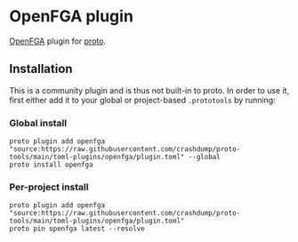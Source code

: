 # OpenFGA plugin

[OpenFGA](https://openfga.dev) plugin for [proto](https://github.com/moonrepo/proto).

## Installation

This is a community plugin and is thus not built-in to proto. In order to use it, first either add it to your global or project-based `.prototools` by running:

### Global install

```shell
proto plugin add openfga "source:https://raw.githubusercontent.com/crashdump/proto-tools/main/toml-plugins/openfga/plugin.toml" --global
proto install openfga
```

### Per-project install

```shell
proto plugin add openfga "source:https://raw.githubusercontent.com/crashdump/proto-tools/main/toml-plugins/openfga/plugin.toml"
proto pin openfga latest --resolve
```